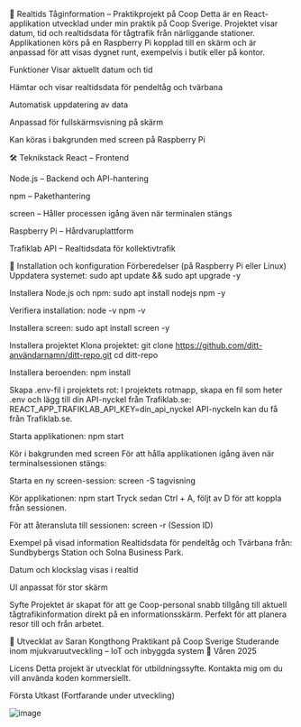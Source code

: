 🚆 Realtids Tåginformation – Praktikprojekt på Coop
Detta är en React-applikation utvecklad under min praktik på Coop Sverige. Projektet visar datum, tid och realtidsdata för tågtrafik från närliggande stationer. Applikationen körs på en Raspberry Pi kopplad till en skärm och är anpassad för att visas dygnet runt, exempelvis i butik eller på kontor.

Funktioner
Visar aktuellt datum och tid

Hämtar och visar realtidsdata för pendeltåg och tvärbana

Automatisk uppdatering av data

Anpassad för fullskärmsvisning på skärm

Kan köras i bakgrunden med screen på Raspberry Pi

🛠 Teknikstack
React – Frontend

Node.js – Backend och API-hantering

npm – Pakethantering

screen – Håller processen igång även när terminalen stängs

Raspberry Pi – Hårdvaruplattform

Trafiklab API – Realtidsdata för kollektivtrafik

🔧 Installation och konfiguration
Förberedelser (på Raspberry Pi eller Linux)
Uppdatera systemet:
sudo apt update && sudo apt upgrade -y

Installera Node.js och npm:
sudo apt install nodejs npm -y

Verifiera installation:
node -v
npm -v

Installera screen:
sudo apt install screen -y

Installera projektet
Klona projektet:
git clone https://github.com/ditt-användarnamn/ditt-repo.git
cd ditt-repo

Installera beroenden:
npm install

Skapa .env-fil i projektets rot: I projektets rotmapp, skapa en fil som heter .env och lägg till din API-nyckel från Trafiklab.se:
REACT_APP_TRAFIKLAB_API_KEY=din_api_nyckel
API-nyckeln kan du få från Trafiklab.se.

Starta applikationen:
npm start

Kör i bakgrunden med screen
För att hålla applikationen igång även när terminalsessionen stängs:

Starta en ny screen-session:
screen -S tagvisning

Kör applikationen:
npm start
Tryck sedan Ctrl + A, följt av D för att koppla från sessionen.

För att återansluta till sessionen:
screen -r (Session ID)


Exempel på visad information
Realtidsdata för pendeltåg och Tvärbana från: Sundbybergs Station och Solna Business Park.

Datum och klockslag visas i realtid

UI anpassat för stor skärm

Syfte
Projektet är skapat för att ge Coop-personal snabb tillgång till aktuell tågtrafikinformation direkt på en informationsskärm. Perfekt för att planera resor till och från arbetet.

👤 Utvecklat av
Saran Kongthong
Praktikant på Coop Sverige
Studerande inom mjukvaruutveckling – IoT och inbyggda system
📅 Våren 2025

Licens
Detta projekt är utvecklat för utbildningssyfte. Kontakta mig om du vill använda koden kommersiellt.

Första Utkast (Fortfarande under utveckling)

![image](https://github.com/user-attachments/assets/7d32a5fa-a33f-48ac-8bfd-6a9dc8d273f1)
